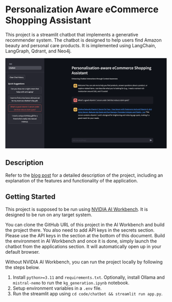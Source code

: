 # Personalization Aware eCommerce Shopping Assistant

This project is a streamlit chatbot that implements a generative recommender system. The chatbot is designed to help users find Amazon beauty and personal care products. It is implemented using LangChain, LangGraph, Qdrant, and Neo4j.

![demo](./images/demo.png)


## Description

Refer to the [blog post](./blog_post.md) for a detailed description of the project, including an explanation of the features and functionality of the application.

## Getting Started

This project is supposed to be run using [NVIDIA AI Workbench](https://docs.nvidia.com/ai-workbench/user-guide/latest/overview/introduction.html). It is designed to be run on any target system.

You can clone the GitHub URL of this project in the AI Workbench and build the project there. You also need to add API keys in the secrets section. Please use the API keys in the section at the bottom of this document. Build the environment in AI Workbench and once it is done, simply launch the chatbot from the applications section. It will automatically open up in your default browser. 


Without NVIDIA AI Workbench, you can run the project locally by following the steps below.

1. Install `python>=3.11` and `requirements.txt`. Optionally, install Ollama and `mistral-nemo` to run the `kg_generation.ipynb` notebook.
2. Setup environment variables in a `.env` file.
3. Run the streamlit app using `cd code/chatbot && streamlit run app.py`.
